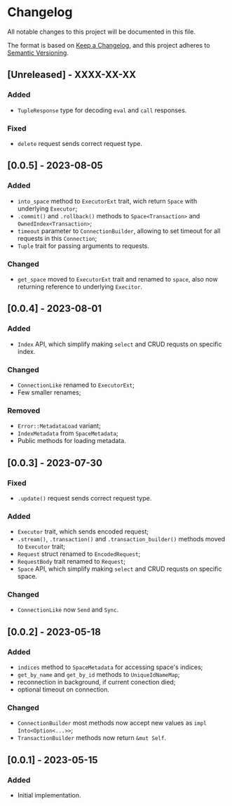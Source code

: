 # Changelog
All notable changes to this project will be documented in this file.

The format is based on [Keep a Changelog](https://keepachangelog.com/en/1.0.0/),
and this project adheres to [Semantic Versioning](https://semver.org/spec/v2.0.0.html).


## [Unreleased] - XXXX-XX-XX
### Added
 - `TupleResponse` type for decoding `eval` and `call` responses.

### Fixed
 - `delete` request sends correct request type.


## [0.0.5] - 2023-08-05
### Added
 - `into_space` method to `ExecutorExt` trait, wich return `Space` with underlying `Executor`;
 - `.commit()` and `.rollback()` methods to `Space<Transaction>` and `OwnedIndex<Transaction>`;
 - `timeout` parameter to `ConnectionBuilder`, allowing to set timeout for all requests in this `Connection`;
 - `Tuple` trait for passing arguments to requests.

### Changed
 - `get_space` moved to `ExecutorExt` trait and renamed to `space`, also now returning reference to underlying `Execitor`.


## [0.0.4] - 2023-08-01
### Added
 - `Index` API, which simplify making `select` and CRUD requsts on specific index.

### Changed
 - `ConnectionLike` renamed to `ExecutorExt`;
 - Few smaller renames;

### Removed
 - `Error::MetadataLoad` variant;
 - `IndexMetadata` from `SpaceMetadata`;
 - Public methods for loading metadata.


## [0.0.3] - 2023-07-30
### Fixed
 - `.update()` request sends correct request type.

### Added
 - `Executor` trait, which sends encoded request;
 - `.stream()`, `.transaction()` and `.transaction_builder()` methods moved to `Executor` trait;
 - `Request` struct renamed to `EncodedRequest`;
 - `RequestBody` trait renamed to `Request`;
 - `Space` API, which simplify making `select` and CRUD requsts on specific space.
 
### Changed
 - `ConnectionLike` now `Send` and `Sync`.


## [0.0.2] - 2023-05-18
### Added
 - `indices` method to `SpaceMetadata` for accessing space's indices;
 - `get_by_name` and `get_by_id` methods to `UniqueIdNameMap`;
 - reconnection in background, if current conection died;
 - optional timeout on connection.

### Changed
 - `ConnectionBuilder` most methods now accept new values as `impl Into<Option<...>>`;
 - `TransactionBuilder` methods now return `&mut Self`.


## [0.0.1] - 2023-05-15
### Added
 - Initial implementation.
